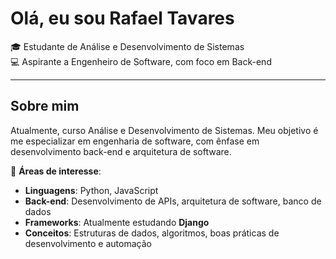 # Olá, eu sou Rafael Tavares 

🎓 Estudante de Análise e Desenvolvimento de Sistemas  
💻 Aspirante a Engenheiro de Software, com foco em Back-end  

---

## Sobre mim  
Atualmente, curso Análise e Desenvolvimento de Sistemas. Meu objetivo é me especializar em engenharia de software, com ênfase em desenvolvimento back-end e arquitetura de software.  

📌 **Áreas de interesse**:  
- **Linguagens**: Python, JavaScript  
- **Back-end**: Desenvolvimento de APIs, arquitetura de software, banco de dados  
- **Frameworks**: Atualmente estudando **Django**  
- **Conceitos**: Estruturas de dados, algoritmos, boas práticas de desenvolvimento e automação  


<!---
Tavares-R/Tavares-R is a ✨ special ✨ repository because its `README.md` (this file) appears on your GitHub profile.
You can click the Preview link to take a look at your changes.
--->
